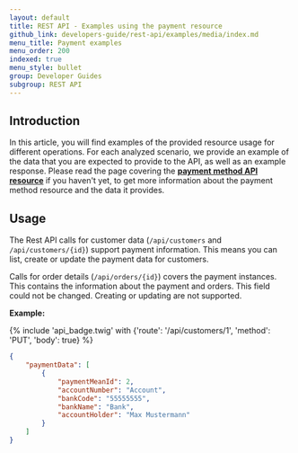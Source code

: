 ```yaml
---
layout: default
title: REST API - Examples using the payment resource
github_link: developers-guide/rest-api/examples/media/index.md
menu_title: Payment examples
menu_order: 200
indexed: true
menu_style: bullet
group: Developer Guides
subgroup: REST API
---
```


## Introduction

In this article, you will find examples of the provided resource usage for different operations.
For each analyzed scenario, we provide an example of the data that you are expected to provide to the API, as well as an example response.
Please read the page covering the **[payment method API resource](/developers-guide/rest-api/api-resource-payment-methods/)** if you haven't yet,
to get more information about the payment method resource and the data it provides.

## Usage

The Rest API calls for customer data (`/api/customers` and `/api/customers/{id}`) support payment information.
This means you can list, create or update the payment data for customers.

Calls for order details (`/api/orders/{id}`) covers the payment instances.
This contains the information about the payment and orders.
This field could not be changed. Creating or updating are not supported.

**Example:**

{% include 'api_badge.twig' with {'route': '/api/customers/1', 'method': 'PUT', 'body': true} %}
```json
{
    "paymentData": [
        {
            "paymentMeanId": 2,
            "accountNumber": "Account",
            "bankCode": "55555555",
            "bankName": "Bank",
            "accountHolder": "Max Mustermann"
        }
    ]
}
```
